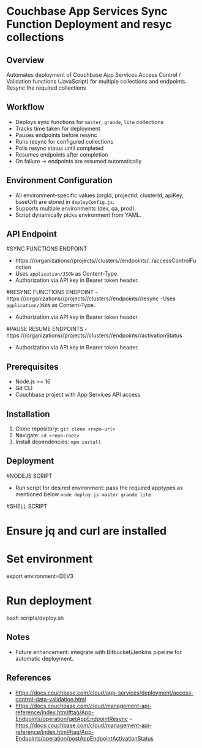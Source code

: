 # Couchbase App Services Sync Function Deployment and resyc collections

## Overview
Automates deployment of Couchbase App Services Access Control / Validation functions (JavaScript) for multiple collections and endpoints. Resync the required collections

## Workflow
- Deploys sync functions for `master`, `grande`, `lite` collections  
- Tracks time taken for deployment  
- Pauses endpoints before resync  
- Runs resync for configured collections  
- Polls resync status until completed  
- Resumes endpoints after completion  
- On failure → endpoints are resumed automatically 

## Environment Configuration
- All environment-specific values (orgId, projectId, clusterId, apiKey, baseUrl) are stored in `deployConfig.js`.
- Supports multiple environments (dev, qa, prod).
- Script dynamically picks environment from YAML.

## API Endpoint

#SYNC FUNCTIONS ENDPOINT
- https://<baseUrl>/organizations/<orgId>/projects/<projectId>/clusters/<clusterId>/endpoints/<endpoint>.<scope>.<collection>/accessControlFunction
- Uses `application/JSON` as Content-Type.
- Authorization via API key in Bearer token header.

#RESYNC FUNCTIONS ENDPOINT 
-https://<baseUrl>/organizations/<orgId>/projects/<projectId>/clusters/<clusterId>/endpoints/<endpoint>/resync
-Uses `application/JSON` as Content-Type.
- Authorization via API key in Bearer token header.

#PAUSE RESUME ENDPOINTS
-https://<baseUrl>/organizations/<orgId>/projects/<projectId>/clusters/<clusterId>/endpoints/<endpoint>/activationStatus
- Authorization via API key in Bearer token header.

## Prerequisites
- Node.js >= 16
- Git CLI
- Couchbase project with App Services API access

## Installation
1. Clone repository: `git clone <repo-url>`
2. Navigate: `cd <repo-root>`
3. Install dependencies: `npm install`

## Deployment

#NODEJS SCRIPT 
- Run script for desired environment:  pass the required apptypes as mentioned below
  `node deploy.js master grande lite`

#SHELL SCRIPT 
# Ensure jq and curl are installed
# Set environment
export environment=DEV3
# Run deployment
bash scripts/deploy.sh


## Notes
- Future enhancement: integrate with Bitbucket/Jenkins pipeline for automatic deployment.

## References
- https://docs.couchbase.com/cloud/app-services/deployment/access-control-data-validation.html
- https://docs.couchbase.com/cloud/management-api-reference/index.html#tag/App-Endpoints/operation/getAppEndpointResync
-https://docs.couchbase.com/cloud/management-api-reference/index.html#tag/App-Endpoints/operation/postAppEndpointActivationStatus